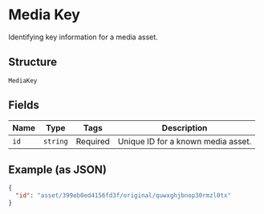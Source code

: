 
# Media Key

Identifying key information for a media asset.

## Structure

`MediaKey`

## Fields

| Name | Type | Tags | Description |
|  --- | --- | --- | --- |
| `id` | `string` | Required | Unique ID for a known media asset. |

## Example (as JSON)

```json
{
  "id": "asset/399eb0ed4156fd3f/original/quwxghjbnop30rmzl0tx"
}
```

